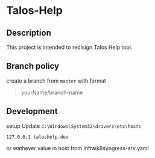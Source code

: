 # Talos-Help

## Description

This project is intended to redisign Talos Help tool.

## Branch policy

create a branch from `master` with format

> yourName/branch-name

## Development

setup
Update `C:\Windows\System32\drivers\etc\hosts`

```
127.0.0.1 taloshelp.dev
```

or wathever value in host from infra\k8s\ingress-srv.yaml
